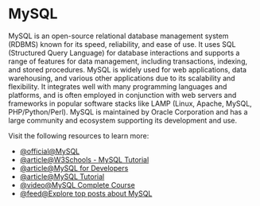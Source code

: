 # MySQL

MySQL is an open-source relational database management system (RDBMS) known for its speed, reliability, and ease of use. It uses SQL (Structured Query Language) for database interactions and supports a range of features for data management, including transactions, indexing, and stored procedures. MySQL is widely used for web applications, data warehousing, and various other applications due to its scalability and flexibility. It integrates well with many programming languages and platforms, and is often employed in conjunction with web servers and frameworks in popular software stacks like LAMP (Linux, Apache, MySQL, PHP/Python/Perl). MySQL is maintained by Oracle Corporation and has a large community and ecosystem supporting its development and use.

Visit the following resources to learn more:

- [@official@MySQL](https://www.mysql.com/)
- [@article@W3Schools - MySQL Tutorial](https://www.w3schools.com/mySQl/default.asp)
- [@article@MySQL for Developers](https://planetscale.com/courses/mysql-for-developers/introduction/course-introduction)
- [@article@MySQL Tutorial](https://www.mysqltutorial.org/)
- [@video@MySQL Complete Course](https://www.youtube.com/watch?v=5OdVJbNCSso)
- [@feed@Explore top posts about MySQL](https://app.daily.dev/tags/mysql?ref=roadmapsh)
